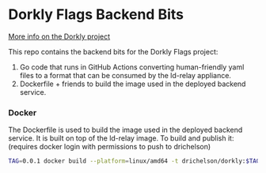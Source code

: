 # Dorkly Flags Backend Bits
[More info on the Dorkly project](https://github.com/dorklyorg/dorkly/wiki)

This repo contains the backend bits for the Dorkly Flags project:
1. Go code that runs in GitHub Actions converting human-friendly yaml files to a format that can be consumed by the ld-relay appliance.
2. Dockerfile + friends to build the image used in the deployed backend service.

### Docker
The Dockerfile is used to build the image used in the deployed backend service. It is built on top of the ld-relay image.
To build and publish it: (requires docker login with permissions to push to drichelson)
```bash
TAG=0.0.1 docker build --platform=linux/amd64 -t drichelson/dorkly:$TAG ./docker/ && docker push drichelson/dorkly:$TAG
```
